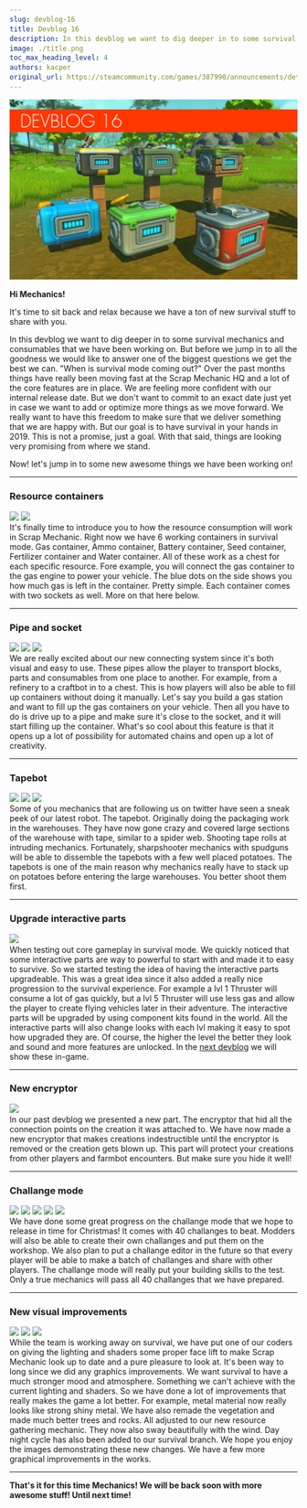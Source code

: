 ```yaml
---
slug: devblog-16
title: Devblog 16
description: In this devblog we want to dig deeper in to some survival mechanics and consumables that we have been working on!
image: ./title.png
toc_max_heading_level: 4
authors: kacper
original_url: https://steamcommunity.com/games/387990/announcements/detail/1705071932966678598
---
```


<head>
    <meta name="twitter:card" content="summary_large_image" />
</head>

![](./title.png)

**Hi Mechanics!**

It's time to sit back and relax because we have a ton of new survival stuff to
share with you.

<!--truncate-->

In this devblog we want to dig deeper in to some survival mechanics and
consumables that we have been working on. But before we jump in to all the
goodness we would like to answer one of the biggest questions we get the best we
can. "When is survival mode coming out?" Over the past months things have really
been moving fast at the Scrap Mechanic HQ and a lot of the core features are in
place. We are feeling more confident with our internal release date. But we
don't want to commit to an exact date just yet in case we want to add or
optimize more things as we move forward. We really want to have this freedom to
make sure that we deliver something that we are happy with. But our goal is to
have survival in your hands in 2019. This is not a promise, just a goal. With
that said, things are looking very promising from where we stand.

Now! let's jump in to some new awesome things we have been working on!

---

### Resource containers

![](https://i.imgur.com/eH8Cgqc.png) ![](https://i.imgur.com/ZZfpDfj.png) <br/>
It's finally time to introduce you to how the resource consumption will work in
Scrap Mechanic. Right now we have 6 working containers in survival mode. Gas
container, Ammo container, Battery container, Seed container, Fertilizer
container and Water container. All of these work as a chest for each specific
resource. Fore example, you will connect the gas container to the gas engine to
power your vehicle. The blue dots on the side shows you how much gas is left in
the container. Pretty simple. Each container comes with two sockets as well.
More on that here below.

---

### Pipe and socket

![](https://i.imgur.com/2AVgRyI.png) ![](https://i.imgur.com/XsuyhTJ.png)
![](https://i.imgur.com/gvESCph.png) <br/> We are really excited about our new
connecting system since it's both visual and easy to use. These pipes allow the
player to transport blocks, parts and consumables from one place to another. For
example, from a refinery to a craftbot in to a chest. This is how players will
also be able to fill up containers without doing it manually. Let's say you
build a gas station and want to fill up the gas containers on your vehicle. Then
all you have to do is drive up to a pipe and make sure it's close to the socket,
and it will start filling up the container. What's so cool about this feature is
that it opens up a lot of possibility for automated chains and open up a lot of
creativity.

---

### Tapebot

![](https://i.imgur.com/VFVbUJO.png) ![](https://i.imgur.com/Yp2S8Ip.png)
![](https://i.imgur.com/XXIXF7R.png) <br/> Some of you mechanics that are
following us on twitter have seen a sneak peek of our latest robot. The tapebot.
Originally doing the packaging work in the warehouses. They have now gone crazy
and covered large sections of the warehouse with tape, similar to a spider web.
Shooting tape rolls at intruding mechanics. Fortunately, sharpshooter mechanics
with spudguns will be able to dissemble the tapebots with a few well placed
potatoes. The tapebots is one of the main reason why mechanics really have to
stack up on potatoes before entering the large warehouses. You better shoot them
first.

---

### Upgrade interactive parts

![](https://i.imgur.com/KcD7mmy.png) <br/> When testing out core gameplay in
survival mode. We quickly noticed that some interactive parts are way to
powerful to start with and made it to easy to survive. So we started testing the
idea of having the interactive parts upgradeable. This was a great idea since it
also added a really nice progression to the survival experience. For example a
lvl 1 Thruster will consume a lot of gas quickly, but a lvl 5 Thruster will use
less gas and allow the player to create flying vehicles later in their
adventure. The interactive parts will be upgraded by using component kits found
in the world. All the interactive parts will also change looks with each lvl
making it easy to spot how upgraded they are. Of course, the higher the level
the better they look and sound and more features are unlocked. In the
[next devblog](/news/devblog-17#upgrade-parts-and-components) we will show these
in-game.

---

### New encryptor

![](https://i.imgur.com/zIgN6Yv.png) <br/> In our past devblog we presented a
new part. The encryptor that hid all the connection points on the creation it
was attached to. We have now made a new encryptor that makes creations
indestructible until the encryptor is removed or the creation gets blown up.
This part will protect your creations from other players and farmbot encounters.
But make sure you hide it well!

---

### Challange mode

![](https://i.imgur.com/ESWSULE.png) ![](https://i.imgur.com/VNUuqxf.png)
![](https://i.imgur.com/JwfooJy.png) ![](https://i.imgur.com/yNAm54B.png)
![](https://i.imgur.com/CKHenJH.png) <br/> We have done some great progress on
the challange mode that we hope to release in time for Christmas! It comes with
40 challanges to beat. Modders will also be able to create their own challanges
and put them on the workshop. We also plan to put a challange editor in the
future so that every player will be able to make a batch of challanges and share
with other players. The challange mode will really put your building skills to
the test. Only a true mechanics will pass all 40 challanges that we have
prepared.

---

### New visual improvements

![](https://i.imgur.com/gsOMd9Y.gif) ![](https://i.imgur.com/reGMGYc.gif)
![](https://i.imgur.com/OL0fZfS.png) <br/> While the team is working away on
survival, we have put one of our coders on giving the lighting and shaders some
proper face lift to make Scrap Mechanic look up to date and a pure pleasure to
look at. It's been way to long since we did any graphics improvements. We want
survival to have a much stronger mood and atmosphere. Something we can't achieve
with the current lighting and shaders. So we have done a lot of improvements
that really makes the game a lot better. For example, metal material now really
looks like strong shiny metal. We have also remade the vegetation and made much
better trees and rocks. All adjusted to our new resource gathering mechanic.
They now also sway beautifully with the wind. Day night cycle has also been
added to our survival branch. We hope you enjoy the images demonstrating these
new changes. We have a few more graphical improvements in the works.

---

**That's it for this time Mechanics! We will be back soon with more awesome
stuff! Until next time!**
